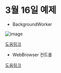 # 3월 16일 예제



- BackgroundWorker

![image](https://user-images.githubusercontent.com/77951840/111244869-15b64980-8647-11eb-9492-8731eeedb825.png)


[도움링크](https://www.csharpstudy.com/WinForms/WinForms-backgroundworker.aspx)



- WebBrowser 컨트롤

[도움링크](https://www.csharpstudy.com/WinForms/WinForms-webbrowser.aspx)

